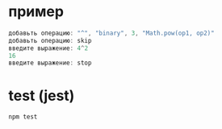 # пример

```js
добавьть операцию: "^", "binary", 3, "Math.pow(op1, op2)"
добавьть операцию: skip
введите выражение: 4^2
16
введите выражение: stop
```

# test (jest)   
```js
npm test
```
